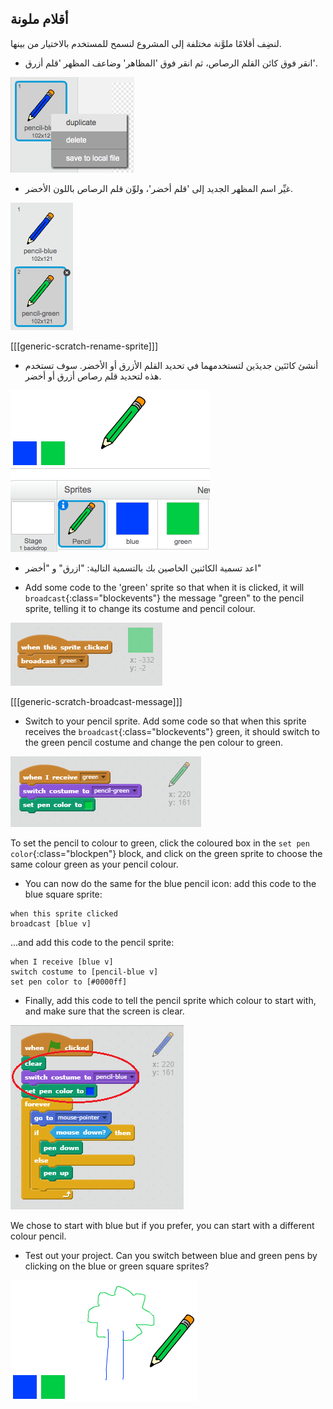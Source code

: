 ## أقلام ملونة

لنضِف أقلامًا ملوَّنة مختلفة إلى المشروع لنسمح للمستخدم بالاختيار من بينها.

+ انقر فوق كائن القلم الرصاص، ثم انقر فوق 'المظاهر' وضاعف المظهر 'قلم أزرق'.

![screenshot](images/paint-blue-duplicate.png)

+ غيِّر اسم المظهر الجديد إلى 'قلم أخضر'، ولوِّن قلم الرصاص باللون الأخضر.

![screenshot](images/paint-pencil-green.png)

[[[generic-scratch-rename-sprite]]]

+ أنشئ كائنَين جديدَين لتستخدمهما في تحديد القلم الأزرق أو الأخضر. سوف تستخدم هذه لتحديد قلم رصاص أزرق أو أخضر.

![screenshot](images/paint-selectors.png)

+ اعد تسمية الكائنين الخاصين بك بالتسمية التالية: "ازرق" و "أخضر"

+ Add some code to the 'green' sprite so that when it is clicked, it will `broadcast`{:class="blockevents"} the message "green" to the pencil sprite, telling it to change its costume and pencil colour.

![Broadcast green](images/paint-broadcast-green.png)

[[[generic-scratch-broadcast-message]]]

+ Switch to your pencil sprite. Add some code so that when this sprite receives the `broadcast`{:class="blockevents"} green, it should switch to the green pencil costume and change the pen colour to green.

![Broadcast green](images/broadcast-green.png)

To set the pencil to colour to green, click the coloured box in the `set pen color`{:class="blockpen"} block, and click on the green sprite to choose the same colour green as your pencil colour.

+ You can now do the same for the blue pencil icon: add this code to the blue square sprite:

```blocks
when this sprite clicked
broadcast [blue v]
```

...and add this code to the pencil sprite:

```blocks
when I receive [blue v]
switch costume to [pencil-blue v]
set pen color to [#0000ff]
```

+ Finally, add this code to tell the pencil sprite which colour to start with, and make sure that the screen is clear.

![Start pencil](images/start-pencil.png)

We chose to start with blue but if you prefer, you can start with a different colour pencil.

+ Test out your project. Can you switch between blue and green pens by clicking on the blue or green square sprites?

![screenshot](images/paint-pens-test.png)